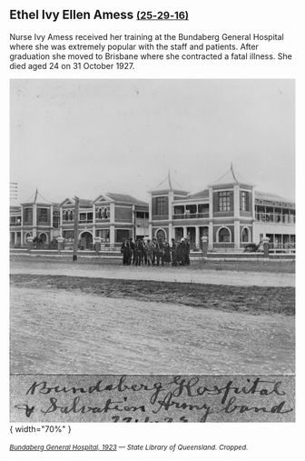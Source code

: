 ## Ethel Ivy Ellen Amess <small>[(25‑29‑16)](https://brisbane.discovereverafter.com/profile/32041084 "Go to Memorial Information" )</small>

Nurse Ivy Amess received her training at the Bundaberg General Hospital where she was extremely popular with the staff and patients. After graduation she moved to Brisbane where she contracted a fatal illness. She died aged 24 on 31 October 1927.

![Bundaberg General Hospital, 1923](../assets/bundaberg-general-hospital-1923.jpeg){ width="70%" }

*<small>[Bundaberg General Hospital, 1923](https://onesearch.slq.qld.gov.au/permalink/61SLQ_INST/1dejkfd/alma99183509388002061) — State Library of Queensland. Cropped.</small>*

<!--
>In loving memory of sister Ethel Ivy Ellen AMESS  <br>
>died 31^st^ Oct 1927 aged 24 years.  <br>
>At Rest
-->
